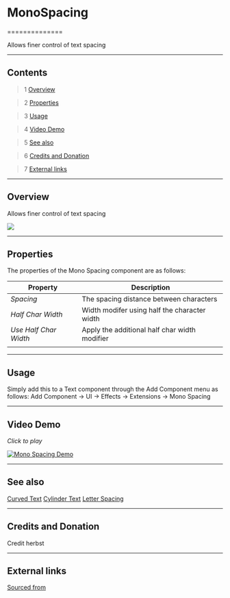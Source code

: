 # MonoSpacing

==============

Allows finer control of text spacing

---------

## Contents

> 1 [Overview](#markdown-header-overview)

> 2 [Properties](#markdown-header-properties)

> 3 [Usage](#markdown-header-usage)

> 4 [Video Demo](#markdown-header-video-demo)

> 5 [See also](#markdown-header-see-also)

> 6 [Credits and Donation](#markdown-header-credits-and-donation)

> 7 [External links](#markdown-header-external-links)

---------

## Overview

Allows finer control of text spacing

![](https://bitbucket.org/UnityUIExtensions/unity-ui-extensions/wiki/Controls/Images/MonoSpacingInspector.jpg)

---------

## Properties

The properties of the Mono Spacing component are as follows:

Property | Description
--------- | --------------
*Spacing*|The spacing distance between characters
*Half Char Width*|Width modifer using half the character width
*Use Half Char Width*|Apply the additional half char width modifier
||

---------

## Usage

Simply add this to a Text component through the Add Component menu as follows:
Add Component -> UI -> Effects -> Extensions -> Mono Spacing

---------

## Video Demo

*Click to play*

[![Mono Spacing Demo](https://bitbucket.org/UnityUIExtensions/unity-ui-extensions/wiki/Controls/Images/MonoSpacingDemo.jpg)](https://bitbucket.org/UnityUIExtensions/unity-ui-extensions/wiki/Controls/Images/MonoSpacingDemo.mp4 "Mono Spacing Demo")

---------

## See also

[Curved Text](https://bitbucket.org/UnityUIExtensions/unity-ui-extensions/wiki/Controls/CurvedText)
[Cylinder Text](https://bitbucket.org/UnityUIExtensions/unity-ui-extensions/wiki/Controls/CylinderText)
[Letter Spacing](https://bitbucket.org/UnityUIExtensions/unity-ui-extensions/wiki/Controls/LetterSpacing)

---------

## Credits and Donation

Credit herbst

---------

## External links

[Sourced from](http://forum.unity3d.com/threads/adjustable-character-spacing-free-script.288277/)

